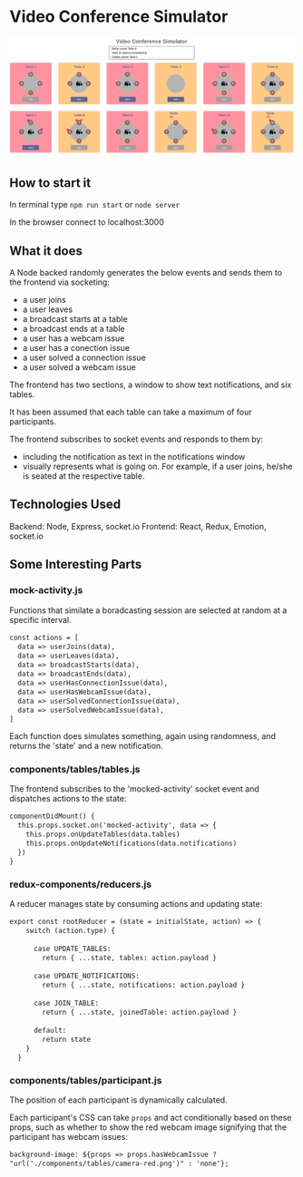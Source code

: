 # Video Conference Simulator

![](remo.png) 

## How to start it

In terminal type `npm run start` or `node server`

In the browser connect to localhost:3000


## What it does

A Node backed randomly generates the below events and sends them to the frontend via socketing:
- a user joins
- a user leaves
- a broadcast starts at a table
- a broadcast ends at a table
- a user has a webcam issue
- a user has a conection issue
- a user solved a connection issue
- a user solved a webcam issue

The frontend has two sections, a window to show text notifications, and six tables.

It has been assumed that each table can take a maximum of four participants.

The frontend subscribes to socket events and responds to them by:
- including the notification as text in the notifications window
- visually represents what is going on. For example, if a user joins, he/she is seated at the respective table.

## Technologies Used

Backend: Node, Express, socket.io
Frontend: React, Redux, Emotion, socket.io

## Some Interesting Parts

### mock-activity.js

Functions that similate a boradcasting session are selected at random at a specific interval.

```
const actions = [
  data => userJoins(data),
  data => userLeaves(data),
  data => broadcastStarts(data),
  data => broadcastEnds(data),
  data => userHasConnectionIssue(data),
  data => userHasWebcamIssue(data),
  data => userSolvedConnectionIssue(data),
  data => userSolvedWebcamIssue(data),
]
```

Each function does simulates something, again using randomness, and returns the 'state' and a new notification.


### components/tables/tables.js

The frontend subscribes to the 'mocked-activity' socket event and dispatches actions to the state:

```
componentDidMount() {
  this.props.socket.on('mocked-activity', data => {
    this.props.onUpdateTables(data.tables)
    this.props.onUpdateNotifications(data.notifications)
  })
}
```


### redux-components/reducers.js

A reducer manages state by consuming actions and updating state:

```
export const rootReducer = (state = initialState, action) => {
    switch (action.type) {

      case UPDATE_TABLES:
        return { ...state, tables: action.payload }

      case UPDATE_NOTIFICATIONS:
        return { ...state, notifications: action.payload }

      case JOIN_TABLE:
        return { ...state, joinedTable: action.payload }

      default:
        return state
    }
  }
  ```


### components/tables/participant.js

The position of each participant is dynamically calculated.

Each participant's CSS can take `props` and act conditionally based on these props, such as whether to show the red webcam image signifying that the participant has webcam issues:

```
background-image: ${props => props.hasWebcamIssue ? "url('./components/tables/camera-red.png')" : 'none'};
```
